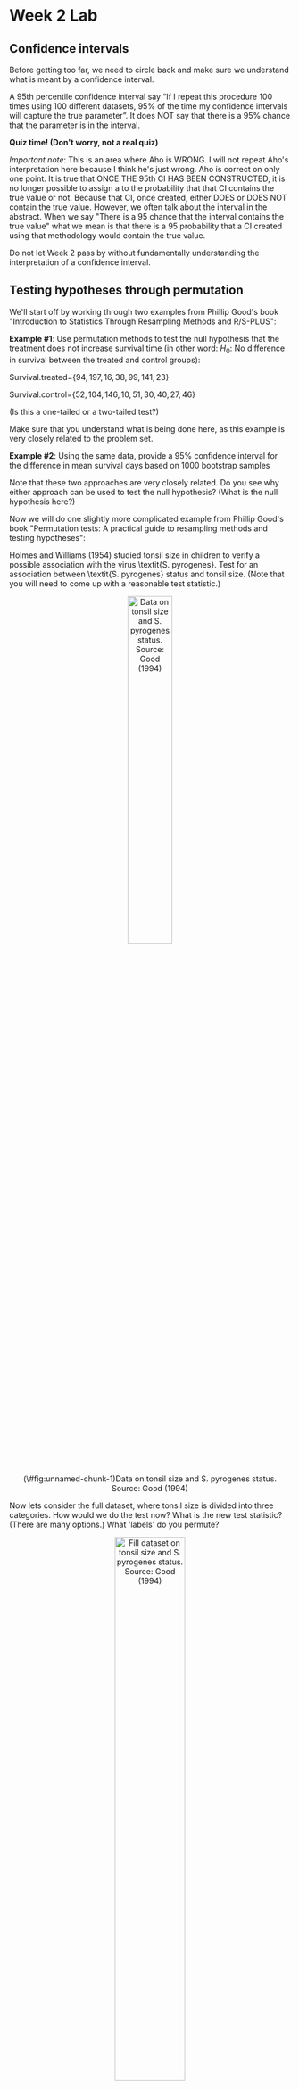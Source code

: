 Week 2 Lab
=============

Confidence intervals
-----------------------

Before getting too far, we need to circle back and make sure we understand what is meant by a confidence interval. 

A 95th percentile confidence interval say “If I repeat this procedure 100 times using 100 different datasets, 95% of the time my confidence intervals will capture the true parameter”. It does NOT say that there is a 95% chance that the parameter is in the interval.

**Quiz time! (Don't worry, not a real quiz)**

*Important note*: This is an area where Aho is WRONG. I will not repeat Aho's interpretation here because I think he's just wrong. Aho is correct on only one point. It is true that ONCE THE 95th CI HAS BEEN CONSTRUCTED, it is no longer possible to assign a $%$ to the probability that that CI contains the true value or not. Because that CI, once created, either DOES or DOES NOT contain the true value. However, we often talk about the interval in the abstract. When we say "There is a 95$%$ chance that the interval contains the true value" what we mean is that there is a 95$%$ probability that a CI created using that methodology would contain the true value.

Do not let Week 2 pass by without fundamentally understanding the interpretation of a confidence interval. 

Testing hypotheses through permutation
------------------------------------

We'll start off by working through two examples from Phillip Good's book "Introduction to Statistics Through Resampling Methods and R/S-PLUS":

**Example #1**: Use permutation methods to test the null hypothesis that the treatment does not increase survival time (in other word: $H_{0}$: No difference in survival between the treated and control groups):

Survival.treated=$\{94,197,16,38,99,141,23 \}$

Survival.control=$\{52,104,146,10,51,30,40,27,46 \}$

(Is this a one-tailed or a two-tailed test?)

Make sure that you understand what is being done here, as this example is very closely related to the problem set.


**Example #2**: Using the same data, provide a 95% confidence interval for the difference in mean survival days based on 1000 bootstrap samples

Note that these two approaches are very closely related. Do you see why either approach can be used to test the null hypothesis? (What is the null hypothesis here?)

Now we will do one slightly more complicated example from Phillip Good's book "Permutation tests: A practical guide to resampling methods and testing hypotheses":

Holmes and Williams (1954) studied tonsil size in children to verify a possible association with the virus \textit{S. pyrogenes}. Test for an association between \textit{S. pyrogenes} status and tonsil size. (Note that you will need to come up with a reasonable test statistic.)

<div class="figure" style="text-align: center">
<img src="Table2categories.png" alt="Data on tonsil size and S. pyrogenes status. Source: Good (1994)" width="40%" />
<p class="caption">(\#fig:unnamed-chunk-1)Data on tonsil size and S. pyrogenes status. Source: Good (1994)</p>
</div>

Now lets consider the full dataset, where tonsil size is divided into three categories. How would we do the test now? What is the new test statistic? (There are many options.) What 'labels' do you permute?

<div class="figure" style="text-align: center">
<img src="Table3categories.png" alt="Fill dataset on tonsil size and S. pyrogenes status. Source: Good (1994)" width="50%" />
<p class="caption">(\#fig:unnamed-chunk-2)Fill dataset on tonsil size and S. pyrogenes status. Source: Good (1994)</p>
</div>

Basics of bootstrap and jackknife
------------------------------------

To get started with bootstrap and jackknife techniques, we start by working through a very simple example. First we simulate some data


```r
x<-seq(0,9,by=1)
```

This will constutute our "data". Let's print the result of sampling with replacement to get a sense for it...


```r
table(sample(x,size=length(x),replace=T))
```

```
## 
## 0 2 4 5 6 7 8 9 
## 1 1 2 1 2 1 1 1
```

Now we will write a little script to take bootstrap samples and calculate the means of each of these bootstrap samples


```r
xmeans<-vector(length=1000)
for (i in 1:1000)
  {
  xmeans[i]<-mean(sample(x,replace=T))
  }
```

The actual number of bootstrapped samples is arbitrary *at this point* but there are ways of characterizing the precision of the bootstrap (jackknife-after-bootstrap) which might inform the number of bootstrap samples needed. *In practice*, people tend to pick some arbitrary but large number of bootstrap samples because computers are so fast that it is often easy to draw far more samples than are actually needed. When calculation of the statistic is slow (as might be the case if you are using the samples to construct a phylogeny, for example), then you would need to be more concerned with the number of bootstrap samples. 

First, lets just look at a histogram of the bootstrapped means and plot the actual sample mean on the histogram for comparison



```r
hist(xmeans,breaks=30,col="pink")
abline(v=mean(x),lwd=2)
```

<img src="Week-2-lab_files/figure-html/unnamed-chunk-6-1.png" width="672" />

Calculating bias and standard error
-----------------------------------

From these we can calculate the bias and standard deviation for the mean (which is the "statistic"):

$$
\widehat{Bias_{boot}} = \left(\frac{1}{k}\sum^{k}_{i=1}\theta^{*}_{i}\right)-\hat{\theta}
$$


```r
bias.boot<-mean(xmeans)-mean(x)
bias.boot
```

```
## [1] 0.0176
```

```r
hist(xmeans,breaks=30,col="pink")
abline(v=mean(x),lwd=5,col="black")
abline(v=mean(xmeans),lwd=2,col="yellow")
```

<img src="Week-2-lab_files/figure-html/unnamed-chunk-7-1.png" width="672" />

$$
\widehat{s.e._{boot}} = \sqrt{\frac{1}{k-1}\sum^{k}_{i=1}(\theta^{*}_{i}-\bar{\theta^{*}})^{2}}
$$


```r
se.boot<-sd(xmeans)
```

We can find the confidence intervals in two ways:

Method #1: Assume the bootstrap statistics are normally distributed


```r
LL.boot<-mean(xmeans)-1.96*se.boot #where did 1.96 come from?
UL.boot<-mean(xmeans)+1.96*se.boot
LL.boot
```

```
## [1] 2.741997
```

```r
UL.boot
```

```
## [1] 6.293203
```

Method #2: Simply take the quantiles of the bootstrap statistics


```r
quantile(xmeans,c(0.025,0.975))
```

```
##   2.5%  97.5% 
## 2.7975 6.3025
```

Let's compare this to what we would have gotten if we had used normal distribution theory. First we have to calculate the standard error:


```r
se.normal<-sqrt(var(x)/length(x))
LL.normal<-mean(x)-qt(0.975,length(x)-1)*se.normal
UL.normal<-mean(x)+qt(0.975,length(x)-1)*se.normal
LL.normal
```

```
## [1] 2.334149
```

```r
UL.normal
```

```
## [1] 6.665851
```

In this case, the confidence intervals we got from the normal distribution theory are too wide.

Does it make sense why the normal distribution theory intervals are too wide? Because the original were were uniformly distributed, the data has higher variance than would be expected and therefore the standard error is higher than would be expected.

There are two packages that provide functions for bootstrapping, 'boot' and 'boostrap'. We will start by using the 'bootstrap' package, which was originally designed for Efron and Tibshirani's monograph on the bootstrap. 

To test the main functionality of the 'bootstrap' package, we will use the data we already have. The 'bootstrap' function requires the input of a user-defined function to calculate the statistic of interest. Here I will write a function that calculates the mean of the input values.


```r
library(bootstrap)
theta<-function(x)
  {
    mean(x)
  }
results<-bootstrap(x=x,nboot=1000,theta=theta)
results
```

```
## $thetastar
##    [1] 4.2 4.6 2.8 4.8 5.2 3.7 6.1 5.5 3.8 4.8 4.6 5.5 4.1 4.5 6.2 4.6 5.1 4.8
##   [19] 3.4 4.3 4.4 5.4 3.9 4.7 4.8 4.9 3.5 5.0 3.7 3.1 4.9 6.8 5.8 5.3 2.6 5.5
##   [37] 2.7 6.0 4.5 4.2 6.2 4.6 3.0 4.1 3.9 4.0 5.0 4.7 3.3 4.4 3.4 3.7 4.0 5.4
##   [55] 6.2 3.7 5.3 4.7 5.4 4.4 4.8 4.3 4.2 4.1 4.0 3.7 4.7 6.3 4.5 4.7 4.3 3.9
##   [73] 4.8 3.3 4.3 4.1 6.5 4.6 4.1 4.6 6.6 3.3 3.7 5.4 3.5 4.8 4.9 6.0 7.1 5.5
##   [91] 2.8 3.6 3.8 2.8 4.7 3.8 6.2 5.1 3.1 6.2 5.1 5.1 4.5 4.7 5.4 4.9 3.5 7.2
##  [109] 3.2 3.2 5.0 4.3 4.6 3.5 5.3 4.6 4.9 3.1 5.2 4.8 4.6 4.1 6.1 5.4 4.5 5.2
##  [127] 4.7 3.3 4.1 5.1 3.7 3.3 4.9 4.9 4.7 4.9 4.5 4.3 4.3 3.1 3.8 2.6 5.2 5.4
##  [145] 4.5 4.2 3.9 4.9 5.2 4.6 3.9 5.5 2.3 4.1 4.4 4.8 5.3 4.7 4.4 5.3 5.9 3.2
##  [163] 5.1 3.9 4.0 4.6 4.4 3.7 3.7 4.8 5.1 3.8 4.1 5.1 3.9 4.3 3.2 3.5 6.3 5.2
##  [181] 4.9 3.0 4.4 5.3 5.8 4.8 5.6 3.6 3.9 3.3 4.5 4.1 2.6 3.5 5.2 3.6 4.8 4.8
##  [199] 4.4 3.2 4.8 5.7 4.4 4.4 4.5 4.0 5.1 4.8 4.1 5.0 3.3 3.3 5.9 4.0 4.4 4.7
##  [217] 4.6 3.4 4.8 5.2 4.7 4.3 5.0 5.0 3.0 2.9 4.2 3.7 3.4 3.6 4.8 6.1 3.3 4.4
##  [235] 4.5 6.2 5.1 4.0 5.6 3.1 4.6 3.9 4.9 3.4 5.6 4.4 3.5 3.9 5.1 4.3 4.1 5.6
##  [253] 5.1 4.6 4.8 5.2 3.7 4.7 2.8 3.2 5.2 6.5 6.3 2.5 5.3 3.5 4.8 5.0 6.6 5.3
##  [271] 5.3 5.5 4.0 4.9 4.3 3.8 4.5 5.1 4.4 3.3 3.8 4.3 5.1 3.6 4.6 3.7 4.8 6.7
##  [289] 4.9 5.2 4.1 5.4 6.9 3.9 5.8 3.1 3.4 2.3 4.1 3.7 3.7 5.2 4.5 3.9 6.2 5.3
##  [307] 5.0 5.7 3.9 6.1 5.8 3.1 3.4 5.2 5.5 5.6 5.3 3.2 4.0 4.9 4.3 2.9 3.5 5.3
##  [325] 3.7 4.7 3.8 3.6 4.3 4.5 5.2 4.5 4.4 6.4 4.9 5.2 6.2 5.1 4.1 3.3 5.1 5.6
##  [343] 4.7 4.6 3.1 3.6 3.1 3.5 4.8 4.3 5.7 3.0 5.0 3.6 5.3 3.7 5.3 5.8 5.5 3.3
##  [361] 3.8 5.7 3.8 5.8 5.8 3.5 4.2 4.2 3.0 3.3 5.5 4.3 3.3 2.6 2.0 3.9 5.0 3.4
##  [379] 3.3 4.5 4.8 2.6 4.4 4.8 5.3 4.1 5.2 4.9 4.8 4.8 3.5 3.2 5.3 5.6 4.3 4.8
##  [397] 4.2 5.3 3.9 4.5 4.7 6.1 4.0 3.9 4.0 5.5 2.4 4.8 6.2 4.7 4.4 5.1 4.1 5.1
##  [415] 4.4 5.3 5.4 5.6 4.2 3.0 2.8 4.2 4.4 3.6 5.0 6.1 5.4 5.2 5.6 5.2 3.8 3.5
##  [433] 4.3 4.3 4.6 4.9 4.5 3.0 5.5 3.7 4.8 3.2 4.8 5.0 5.7 3.6 5.6 3.4 4.0 5.9
##  [451] 4.0 5.3 3.7 3.2 4.3 4.5 3.6 5.1 4.5 3.3 4.7 4.3 5.8 5.4 3.0 3.8 4.2 2.9
##  [469] 3.9 4.8 3.3 5.1 4.4 5.0 4.0 4.1 3.8 4.8 4.0 7.1 3.6 4.8 2.4 5.4 4.7 3.3
##  [487] 4.6 4.0 4.2 3.1 3.8 3.7 5.9 3.8 5.4 5.5 3.6 4.6 4.8 5.6 5.3 4.8 5.8 4.1
##  [505] 6.2 5.3 5.0 4.8 6.2 4.9 3.8 4.2 5.4 5.0 5.8 3.9 2.7 5.0 4.8 3.2 3.3 4.3
##  [523] 4.5 4.6 5.0 4.5 4.3 4.6 1.9 4.7 4.7 5.6 4.7 4.3 3.8 4.1 5.5 4.6 5.6 3.3
##  [541] 4.2 6.2 4.4 4.0 4.6 4.4 4.0 4.6 5.6 2.4 4.2 4.5 4.0 3.7 4.6 4.7 3.7 4.6
##  [559] 4.4 3.9 4.0 5.4 3.6 3.0 5.7 3.6 3.8 3.1 5.1 2.8 5.2 4.6 6.3 4.0 5.7 7.1
##  [577] 6.5 4.5 4.9 4.8 4.5 4.4 4.5 3.8 3.6 4.5 5.4 4.2 5.5 5.1 4.1 5.6 5.3 5.1
##  [595] 4.2 5.4 4.3 5.5 3.9 3.8 5.7 5.0 3.5 3.9 4.0 3.5 3.9 5.6 4.5 4.7 3.8 5.3
##  [613] 4.5 5.5 3.3 4.0 3.1 4.5 5.0 3.8 5.0 5.0 4.7 3.9 4.4 4.0 4.3 4.9 4.0 4.3
##  [631] 4.1 4.0 5.1 3.1 4.5 3.7 3.2 3.7 4.1 3.9 4.3 3.2 3.5 3.7 4.6 3.0 4.2 5.5
##  [649] 4.2 4.6 4.8 4.5 2.6 4.6 6.0 5.4 4.8 5.6 4.1 6.3 5.5 6.1 5.3 3.5 5.2 4.2
##  [667] 5.6 4.5 3.0 2.5 4.8 4.1 5.6 3.8 3.8 5.6 4.1 4.4 4.2 5.1 3.4 5.0 6.1 3.3
##  [685] 3.1 4.5 4.2 3.8 3.1 5.5 2.7 7.1 3.8 5.8 4.0 5.6 4.6 3.8 5.0 5.6 5.3 2.4
##  [703] 2.7 5.1 3.5 4.3 5.4 4.9 4.6 6.1 4.9 5.6 4.4 4.2 3.9 3.4 4.3 5.3 6.1 4.5
##  [721] 5.4 5.4 2.8 4.2 1.7 4.1 3.1 4.8 4.7 4.9 4.8 4.1 1.9 3.8 4.6 5.5 3.3 3.5
##  [739] 5.1 6.7 5.4 3.6 5.1 4.7 3.8 5.2 4.2 4.9 4.5 4.2 5.6 5.6 3.4 4.2 5.0 3.4
##  [757] 4.8 4.6 4.8 5.9 5.5 6.1 3.8 3.4 5.6 5.7 3.6 5.6 3.7 4.9 3.4 4.7 4.7 4.1
##  [775] 3.9 5.2 4.1 4.6 3.9 5.9 4.9 5.0 3.4 4.5 3.8 5.2 2.9 4.4 6.2 2.6 3.6 4.9
##  [793] 3.1 6.6 6.5 4.2 5.5 4.7 3.0 4.8 3.5 4.3 6.1 5.5 3.6 3.7 3.4 2.7 4.6 6.0
##  [811] 4.1 3.4 3.7 4.8 3.3 3.8 6.0 6.4 3.0 5.6 5.2 5.7 5.0 5.0 5.7 3.7 5.6 4.7
##  [829] 3.8 5.8 4.7 5.4 4.7 5.8 5.0 5.6 4.4 3.9 3.4 3.1 4.7 4.9 3.6 6.9 2.8 5.4
##  [847] 2.4 4.5 4.2 5.5 5.0 4.9 5.6 4.6 6.3 4.0 4.0 4.6 4.9 4.3 6.5 3.6 5.7 4.6
##  [865] 5.0 5.8 3.3 3.7 5.7 5.0 3.5 3.5 3.7 5.3 3.8 5.4 5.8 4.0 4.4 3.8 4.4 4.9
##  [883] 2.6 6.1 5.8 4.4 4.1 3.9 4.5 3.5 3.2 4.8 4.2 4.2 4.2 4.2 4.8 4.8 4.3 4.1
##  [901] 4.5 3.9 3.3 4.1 6.5 5.0 4.2 4.5 3.4 3.7 5.5 4.2 5.4 5.0 3.0 3.6 6.1 2.5
##  [919] 3.4 3.9 5.9 3.5 3.3 5.5 3.3 3.1 4.5 5.0 3.1 5.6 3.6 4.5 4.0 2.8 7.2 4.7
##  [937] 5.4 2.0 4.9 4.5 5.3 5.1 5.3 4.2 5.6 3.4 3.6 4.1 4.5 1.4 7.0 5.1 4.4 4.4
##  [955] 3.9 3.6 4.9 4.5 6.2 5.3 3.9 5.4 3.3 4.7 3.5 3.8 5.5 6.1 4.1 3.7 4.5 4.9
##  [973] 3.4 5.2 5.8 4.2 4.4 4.7 3.4 5.5 6.1 3.8 5.4 3.1 3.9 4.8 4.3 4.0 4.6 6.1
##  [991] 5.3 4.8 3.9 3.4 5.2 3.2 4.8 2.9 5.7 4.7
## 
## $func.thetastar
## NULL
## 
## $jack.boot.val
## NULL
## 
## $jack.boot.se
## NULL
## 
## $call
## bootstrap(x = x, nboot = 1000, theta = theta)
```

```r
quantile(results$thetastar,c(0.025,0.975))
```

```
##  2.5% 97.5% 
##   2.7   6.3
```

Notice that we get exactly what we got last time. This illustrates an important point, which is that the bootstrap functions are often no easier to use than something you could write yourself.

You can also define a function of the bootstrapped statistics (we have been calling this theta) to pull out immediately any summary statistics you are interested in from the bootstrapped thetas.

Here I will write a function that calculates the bias of my estimate of the mean (which is 4.5 [i.e. the mean of the number 0,1,2,3,4,5,6,7,8,9])


```r
bias<-function(x)
  {
  mean(x)-4.5
  }
results<-bootstrap(x=x,nboot=1000,theta=theta,func=bias)
results
```

```
## $thetastar
##    [1] 3.9 4.0 3.0 4.5 3.9 2.6 3.2 5.3 5.0 5.3 4.0 4.4 3.5 3.9 3.7 3.1 4.2 4.4
##   [19] 4.5 3.2 4.3 4.2 3.2 5.8 5.6 4.0 4.9 3.8 4.2 5.2 3.9 3.6 6.8 4.2 5.0 4.0
##   [37] 3.9 4.1 3.4 5.2 4.0 3.3 5.1 3.8 5.8 4.6 4.6 2.2 5.3 5.4 3.2 6.7 6.5 5.7
##   [55] 3.8 5.0 6.1 3.1 4.8 3.0 4.2 4.9 4.2 4.8 4.2 4.8 5.4 4.8 4.4 5.5 5.6 4.3
##   [73] 5.5 3.5 5.6 5.3 4.4 5.7 5.1 5.8 4.5 2.4 3.9 4.4 5.8 3.1 4.9 3.9 4.8 4.7
##   [91] 2.5 2.9 3.9 4.0 5.1 3.8 4.0 4.5 4.8 5.0 4.2 4.4 4.7 4.4 3.2 5.4 4.4 4.0
##  [109] 4.7 5.6 4.4 3.8 3.1 5.4 3.6 6.5 4.6 3.6 5.5 5.8 3.0 3.4 4.5 6.1 4.4 5.5
##  [127] 3.1 4.8 5.3 4.6 3.4 3.5 5.8 4.4 4.8 6.8 5.4 3.6 5.0 5.6 4.1 4.6 4.5 4.0
##  [145] 4.6 3.8 3.9 4.1 5.0 4.5 4.9 4.4 2.9 3.3 4.2 4.4 3.9 3.3 4.7 4.9 3.3 5.3
##  [163] 5.0 6.2 5.3 4.4 4.8 4.3 4.0 5.8 5.7 3.7 6.1 3.6 4.9 4.1 4.7 4.1 5.0 4.0
##  [181] 5.6 3.9 4.6 4.5 4.4 4.3 4.0 4.8 4.0 4.6 4.2 4.5 4.9 3.8 5.8 5.7 4.9 4.2
##  [199] 6.2 3.5 4.7 4.1 4.4 3.2 4.2 4.4 2.5 5.6 3.7 4.9 4.3 4.5 3.4 3.6 6.4 5.6
##  [217] 4.0 4.5 4.0 4.0 3.7 4.3 4.2 4.7 5.8 4.2 4.2 4.3 5.4 4.6 3.5 4.2 4.0 5.2
##  [235] 4.9 3.8 4.2 4.2 5.2 4.2 4.7 5.3 4.9 3.5 5.1 4.9 4.8 3.8 4.6 3.4 4.8 5.1
##  [253] 4.8 3.7 4.4 4.0 5.3 4.7 6.2 4.0 4.1 4.4 3.8 4.6 5.7 3.1 3.8 2.9 4.1 2.8
##  [271] 4.8 3.9 4.1 4.0 3.9 3.0 4.7 5.8 3.6 3.9 4.0 4.4 3.8 6.2 4.2 5.3 3.1 3.7
##  [289] 5.6 4.8 5.3 6.5 4.1 6.0 3.6 4.0 4.3 3.8 4.1 4.4 2.8 3.4 2.9 4.4 4.6 3.9
##  [307] 4.0 4.6 4.9 5.4 4.5 3.0 3.8 3.5 3.0 3.4 6.4 4.2 5.5 5.5 5.4 6.6 4.9 5.6
##  [325] 4.2 5.6 5.5 5.4 3.4 4.5 6.6 5.3 4.8 3.6 7.3 4.3 4.4 3.9 4.2 4.6 6.1 4.4
##  [343] 3.3 4.3 4.3 5.2 3.7 4.6 3.7 4.8 3.7 4.3 5.7 5.4 3.5 4.8 3.7 4.9 4.0 4.8
##  [361] 3.9 4.6 2.8 3.0 5.0 4.7 5.0 4.6 4.5 4.3 4.8 4.5 4.7 4.2 4.9 3.9 5.2 5.1
##  [379] 2.8 4.8 5.4 5.0 4.9 5.7 3.0 4.9 4.6 4.7 3.8 5.5 3.5 4.8 4.5 4.1 2.9 4.4
##  [397] 3.9 4.0 4.8 4.3 5.0 4.2 4.5 4.3 4.8 4.8 3.0 4.6 4.8 4.6 3.4 3.9 4.3 2.2
##  [415] 4.7 2.9 3.4 4.5 3.2 5.6 5.6 5.1 3.1 5.5 4.9 3.4 5.1 5.4 5.0 4.6 5.6 4.1
##  [433] 4.8 3.5 3.2 5.8 4.1 4.5 5.5 4.1 6.0 5.3 6.2 3.6 3.5 4.3 4.2 4.6 4.3 3.7
##  [451] 4.9 4.3 6.2 5.3 3.7 3.5 6.7 6.1 4.6 3.6 3.0 4.1 6.4 4.2 3.3 4.4 3.0 4.9
##  [469] 4.5 3.6 4.0 5.8 4.3 5.1 3.5 5.1 3.0 3.8 3.6 3.9 5.2 3.4 5.3 4.7 5.3 6.1
##  [487] 3.5 5.0 4.9 6.3 3.8 5.6 4.2 4.7 4.6 3.8 4.4 4.7 3.7 3.4 6.2 3.6 3.9 4.3
##  [505] 3.8 6.0 6.3 3.5 3.5 4.8 4.7 3.8 3.9 5.8 5.6 3.5 6.6 2.6 4.5 1.7 4.3 3.9
##  [523] 2.7 3.8 5.3 4.1 3.9 3.2 4.6 5.1 3.6 3.8 3.8 5.6 6.1 3.6 3.4 5.6 4.8 3.1
##  [541] 3.9 4.7 3.7 4.6 4.5 4.3 4.2 4.5 4.7 4.8 4.1 2.3 5.5 3.9 4.5 5.8 5.7 4.5
##  [559] 5.0 6.1 5.2 4.3 6.2 6.1 2.9 5.1 4.2 5.2 4.2 5.1 5.7 3.9 4.4 3.3 4.6 6.4
##  [577] 3.3 3.5 5.0 3.5 3.0 4.0 3.0 5.8 4.6 4.1 3.5 5.6 4.7 3.2 6.4 4.7 3.6 4.4
##  [595] 2.6 6.3 4.0 5.7 4.3 3.8 5.0 4.1 3.0 4.2 5.4 2.6 5.9 5.7 4.8 4.6 3.5 5.4
##  [613] 4.7 5.7 4.6 4.9 2.8 5.3 4.5 4.1 4.8 3.6 4.3 5.6 4.6 4.9 5.4 4.4 3.0 5.2
##  [631] 6.0 5.2 4.0 2.9 4.7 4.7 1.9 4.6 5.8 1.8 5.3 7.0 4.6 2.5 3.9 5.8 3.7 4.0
##  [649] 4.4 5.4 5.2 2.4 3.7 3.5 3.7 5.0 3.9 4.8 3.8 5.1 4.7 6.2 4.8 1.7 5.3 4.7
##  [667] 5.2 4.5 6.0 3.6 4.5 4.3 4.1 4.1 4.8 5.3 4.8 3.8 3.5 4.8 5.0 4.1 4.3 2.7
##  [685] 3.8 4.6 5.2 3.7 3.4 6.0 4.2 5.1 3.9 6.0 4.5 4.5 4.7 4.2 4.1 3.4 5.8 5.1
##  [703] 4.1 4.7 3.3 4.3 6.1 3.6 5.7 4.4 5.2 4.9 4.6 5.5 4.2 3.4 4.7 5.0 3.2 4.3
##  [721] 2.7 2.0 5.3 5.5 4.0 5.9 6.8 4.4 4.6 3.1 5.4 3.9 6.2 4.8 3.9 4.1 3.8 3.4
##  [739] 4.3 6.0 2.7 3.9 5.2 5.6 3.3 3.9 4.5 5.7 4.0 4.6 3.3 4.4 4.2 4.5 4.9 5.0
##  [757] 1.9 3.6 4.2 4.7 4.3 3.5 4.9 4.7 4.1 3.2 4.2 3.3 5.5 6.6 2.6 2.4 5.5 4.8
##  [775] 5.3 3.6 4.3 4.7 5.0 3.5 3.2 4.3 4.5 2.7 4.1 5.2 4.1 5.3 4.7 5.2 6.2 4.7
##  [793] 3.4 3.7 4.1 5.1 4.8 3.0 6.0 4.6 4.9 5.3 4.8 4.5 4.8 4.1 4.9 3.5 4.3 5.7
##  [811] 4.4 3.7 3.8 5.1 4.3 4.8 5.3 4.6 5.7 5.8 5.5 5.4 5.2 4.3 4.7 5.1 3.5 5.5
##  [829] 4.4 5.8 4.1 4.3 4.8 2.0 4.9 3.9 4.2 4.2 5.5 6.4 5.6 4.5 3.8 4.7 5.2 5.8
##  [847] 5.2 4.2 4.9 4.2 5.4 3.4 3.2 3.2 4.8 4.9 5.2 4.5 5.2 5.3 6.0 2.7 4.6 4.3
##  [865] 3.5 4.0 4.2 3.7 4.3 4.0 5.3 5.9 6.7 5.6 3.9 5.4 5.8 4.4 3.7 4.7 3.8 4.6
##  [883] 4.6 3.6 4.1 5.4 3.1 5.4 6.0 3.7 3.3 3.5 4.4 5.1 3.6 3.6 5.6 3.6 4.4 4.5
##  [901] 4.3 4.1 3.3 3.5 4.1 6.3 3.6 5.1 4.7 3.6 4.2 3.3 4.5 3.7 5.3 5.7 4.1 3.8
##  [919] 5.3 4.1 4.4 4.4 3.6 5.4 3.8 4.0 6.0 5.8 5.8 3.5 4.2 4.9 3.5 4.9 2.1 4.8
##  [937] 3.3 5.6 4.2 3.5 5.0 4.9 6.6 4.3 5.4 3.8 5.8 4.3 3.8 6.5 2.1 6.2 4.1 3.6
##  [955] 4.1 6.2 3.6 2.7 4.5 3.6 4.1 3.1 3.9 4.9 5.8 3.6 5.8 3.8 3.3 3.8 4.6 3.3
##  [973] 3.8 3.5 6.2 3.9 4.6 5.0 3.1 4.0 4.4 5.3 4.5 4.0 5.7 4.2 4.2 3.3 4.8 4.4
##  [991] 4.2 4.6 4.1 6.0 5.1 4.8 3.8 5.4 4.6 3.7
## 
## $func.thetastar
## [1] -0.0397
## 
## $jack.boot.val
##  [1]  0.4585507  0.3815341  0.2731928  0.1436747  0.0750000 -0.0960961
##  [7] -0.2038251 -0.3513120 -0.4571031 -0.5626781
## 
## $jack.boot.se
## [1] 1.015132
## 
## $call
## bootstrap(x = x, nboot = 1000, theta = theta, func = bias)
```

Compare this to 'bias.boot' (our result from above). Why might it not be the same? Try running the same section of code several times. See how the value of the bias ($func.thetastar) jumps around? We should not be surprised by this because we can look at the jackknife-after-bootstrap estimate of the standard error of the function (in this case, that function is the bias) and we can see that it is not so small that we wouldn't expect some variation in these values.

Remember, everything we have discussed today are estimates. The statistic as applied to your data will change with new data, as will the standard error, the confidence intervals - everything! All of these values have sampling distributions and are subject to change if you repeated the procedure with new data.

Note that we can calculate any function of $\theta^{*}$. A simple example would be the 72nd percentile:


```r
perc72<-function(x)
  {
  quantile(x,probs=c(0.72))
  }
results<-bootstrap(x=x,nboot=1000,theta=theta,func=perc72)
results
```

```
## $thetastar
##    [1] 5.8 4.6 4.2 3.7 3.8 5.4 4.2 6.3 4.8 3.0 3.7 5.7 4.1 2.8 2.3 4.6 4.4 5.4
##   [19] 3.4 4.7 4.5 4.5 5.8 3.5 3.7 2.7 3.4 4.4 5.1 5.1 6.3 6.4 3.8 3.6 5.1 3.9
##   [37] 5.2 3.8 3.6 3.6 2.1 3.2 4.2 5.0 4.9 7.3 4.0 3.8 5.7 3.6 5.5 3.8 5.2 4.1
##   [55] 3.8 5.6 5.6 3.6 5.2 4.7 3.9 4.5 3.3 4.8 4.8 4.5 3.6 3.7 3.3 4.7 5.4 5.3
##   [73] 3.6 5.5 5.6 4.1 4.4 3.7 5.8 3.1 3.8 4.3 5.1 5.6 4.7 5.2 4.4 3.8 5.5 5.0
##   [91] 4.6 4.2 5.2 3.6 4.0 3.1 4.2 4.2 4.7 6.5 3.3 3.5 3.3 3.2 5.1 4.2 4.8 4.8
##  [109] 4.3 5.2 4.7 5.2 4.4 5.3 4.6 5.7 4.3 5.3 3.2 4.8 6.5 5.5 3.1 4.3 4.4 4.8
##  [127] 5.6 3.8 4.0 4.4 4.0 4.3 3.6 4.8 3.8 5.3 4.0 4.2 4.1 4.9 4.1 6.0 3.2 3.7
##  [145] 5.5 6.0 5.6 4.9 4.3 4.1 2.4 6.2 3.8 2.9 5.4 3.8 4.1 5.8 3.6 4.7 5.4 5.2
##  [163] 5.8 4.1 3.6 5.5 6.5 3.9 6.2 3.6 3.6 4.4 3.4 4.2 4.7 5.5 6.1 3.5 4.1 4.9
##  [181] 5.2 3.9 4.3 5.2 6.6 4.1 4.6 3.4 4.8 4.3 4.6 4.2 5.1 4.3 5.2 3.5 5.0 5.3
##  [199] 3.8 4.2 4.5 3.2 4.2 6.5 5.9 3.7 3.1 3.1 4.3 6.5 3.9 5.7 4.9 3.6 4.1 3.8
##  [217] 6.2 4.0 6.1 3.5 4.2 4.3 6.9 5.5 5.3 4.4 4.2 4.7 5.6 6.0 3.9 5.3 5.0 3.9
##  [235] 6.5 5.6 5.9 4.7 4.6 3.1 3.2 2.7 5.1 4.9 4.1 5.4 4.5 4.1 4.1 4.9 4.4 4.3
##  [253] 5.2 4.6 3.4 4.2 4.8 4.8 4.3 4.5 2.3 4.2 3.4 5.4 4.9 4.1 3.9 4.6 6.4 5.1
##  [271] 5.0 4.5 7.0 4.4 6.5 4.2 5.2 2.9 5.1 4.4 6.1 3.7 4.8 4.7 5.0 3.2 4.0 3.7
##  [289] 6.7 5.8 3.8 3.8 4.2 2.9 4.1 5.8 6.0 4.2 4.5 5.9 3.6 3.6 5.2 4.5 4.1 5.9
##  [307] 5.2 5.1 4.0 4.8 4.8 4.4 3.2 5.6 3.7 5.2 4.6 4.3 3.6 4.1 2.0 4.2 4.1 4.8
##  [325] 4.6 4.1 4.4 4.4 4.4 4.9 2.8 5.1 5.6 3.4 4.0 5.8 3.6 2.9 3.7 6.4 3.5 4.4
##  [343] 5.5 6.3 4.8 3.6 3.3 2.1 4.0 4.1 5.6 4.8 2.6 4.0 5.1 3.0 6.0 3.5 3.3 5.0
##  [361] 5.3 4.6 4.3 3.4 4.8 3.6 3.4 4.6 5.2 6.0 3.7 5.2 5.1 3.3 4.6 4.0 4.5 3.5
##  [379] 6.5 4.1 4.3 5.6 2.7 4.3 4.7 4.3 5.1 3.9 5.0 4.5 4.5 3.4 3.8 3.3 5.3 4.5
##  [397] 5.3 4.7 4.4 3.8 5.0 4.6 2.7 3.3 3.7 4.2 4.2 3.6 4.2 6.2 4.1 3.2 5.7 3.1
##  [415] 4.5 4.4 7.0 4.7 3.8 4.2 3.1 4.6 5.0 5.2 4.3 6.1 3.5 4.3 5.5 3.5 5.1 2.8
##  [433] 4.6 4.6 5.6 4.9 3.3 4.6 4.9 3.7 3.6 2.7 5.3 5.9 4.1 4.9 4.1 4.5 4.6 4.4
##  [451] 3.6 6.3 4.8 4.4 4.0 4.8 7.2 3.9 3.8 3.9 3.3 5.4 4.9 6.0 2.3 5.6 3.8 5.3
##  [469] 4.5 5.9 3.9 4.9 6.5 4.6 5.0 5.9 3.0 3.8 4.0 4.0 4.2 3.8 4.5 4.4 6.5 3.0
##  [487] 4.4 3.8 4.4 3.5 4.7 4.3 4.3 5.4 4.7 3.6 4.9 3.7 5.2 5.0 3.0 4.9 5.9 4.4
##  [505] 3.0 4.8 3.7 5.2 3.2 4.0 4.2 4.4 3.6 4.2 4.1 4.3 3.9 5.4 4.2 4.6 4.9 4.5
##  [523] 3.9 3.8 4.5 4.5 4.2 5.1 5.4 5.3 5.3 4.7 3.5 3.9 3.5 4.2 5.2 5.0 4.7 3.8
##  [541] 4.7 5.8 4.9 4.2 5.2 5.7 3.9 5.6 4.1 2.5 5.6 5.3 4.4 5.7 3.4 4.0 4.8 5.4
##  [559] 5.6 6.7 2.8 5.1 4.2 3.3 4.1 5.8 1.5 6.2 5.8 6.1 5.0 4.4 4.4 5.8 4.2 4.4
##  [577] 6.1 3.5 6.2 4.9 4.1 4.2 5.6 5.0 3.5 4.4 3.6 4.1 3.5 4.1 6.3 4.8 3.2 5.0
##  [595] 5.1 4.1 4.9 4.8 2.8 4.1 3.6 4.8 4.1 4.5 4.2 3.9 4.7 5.5 5.3 5.2 3.9 4.7
##  [613] 4.0 5.3 4.5 5.3 5.1 3.7 5.6 3.7 5.8 2.3 3.7 4.0 3.6 5.7 3.8 5.2 4.4 5.8
##  [631] 3.4 6.6 3.3 3.9 4.4 4.6 3.8 5.7 3.0 7.0 4.1 3.9 5.3 4.9 4.6 3.2 3.9 3.5
##  [649] 5.0 4.3 3.4 5.1 4.9 3.0 6.1 5.1 3.6 5.0 4.8 4.5 3.7 3.7 4.0 4.5 4.7 5.2
##  [667] 3.9 5.5 3.6 4.0 3.7 3.0 5.1 4.5 4.0 4.6 3.5 3.6 4.3 5.1 6.3 3.6 5.9 3.6
##  [685] 5.2 5.5 4.8 3.2 3.6 2.7 5.7 3.6 5.2 3.3 5.2 5.4 4.6 3.3 3.4 4.7 6.3 3.6
##  [703] 4.5 3.4 4.6 4.2 3.8 2.3 5.0 4.0 4.5 4.7 3.1 3.4 3.9 5.6 3.8 4.3 5.2 4.9
##  [721] 4.7 4.1 3.1 3.1 3.5 4.1 5.4 3.3 4.6 4.2 6.0 4.1 4.8 2.3 3.2 5.8 3.4 6.4
##  [739] 5.3 3.5 5.1 4.4 3.9 6.8 6.2 5.7 5.4 4.5 4.4 3.6 4.9 6.1 5.0 5.8 5.0 3.9
##  [757] 4.3 3.5 5.6 2.5 3.9 3.2 3.7 4.4 3.5 5.3 4.7 5.5 3.6 4.4 3.8 4.2 3.9 2.0
##  [775] 4.7 3.8 3.9 4.8 6.8 4.6 4.0 3.8 4.2 4.6 4.3 2.5 5.5 6.8 4.6 5.2 4.1 4.7
##  [793] 5.4 4.9 6.0 4.5 4.6 5.0 3.2 4.5 4.8 3.2 4.1 4.7 4.5 5.3 5.2 6.2 3.1 5.2
##  [811] 2.6 6.0 3.7 3.5 4.7 4.3 4.7 4.4 3.3 4.1 3.4 5.3 4.8 4.7 4.8 5.7 4.5 4.3
##  [829] 4.9 4.8 5.1 3.6 5.6 5.1 4.5 4.4 5.1 4.4 4.2 4.5 4.2 5.3 4.5 4.2 3.9 3.6
##  [847] 3.2 4.6 4.2 2.8 5.9 4.3 3.9 2.9 5.1 4.8 4.9 4.0 6.1 3.5 5.1 3.4 3.1 5.6
##  [865] 5.8 6.2 4.5 3.0 4.8 5.3 4.4 3.7 5.2 4.3 3.1 5.0 3.6 3.3 3.2 3.7 4.3 4.0
##  [883] 6.2 3.9 4.7 5.2 5.6 5.2 3.9 4.0 5.6 5.3 4.3 3.5 5.4 4.2 4.6 6.8 3.4 4.6
##  [901] 4.8 5.5 4.3 5.9 2.7 4.8 4.4 4.3 5.8 3.5 4.0 4.0 5.3 5.8 4.9 4.3 4.4 4.8
##  [919] 4.1 2.9 3.7 5.7 6.0 5.1 4.3 4.1 4.6 5.3 3.9 6.0 6.1 4.6 3.7 4.1 3.8 3.7
##  [937] 6.5 5.1 5.2 5.8 5.4 5.8 4.4 5.0 5.0 5.2 5.7 4.6 5.7 6.0 4.6 3.0 4.4 4.6
##  [955] 4.0 5.8 4.5 5.5 4.8 3.3 4.6 4.7 4.5 3.4 5.4 7.3 4.5 3.9 4.2 3.5 4.0 2.9
##  [973] 3.3 4.9 2.8 5.2 5.7 4.1 3.8 3.2 6.8 3.1 5.5 5.1 5.6 3.1 3.6 6.5 3.4 4.6
##  [991] 4.8 3.6 2.9 4.5 3.2 4.4 5.6 4.7 3.5 4.3
## 
## $func.thetastar
## 72% 
## 5.1 
## 
## $jack.boot.val
##  [1] 5.6 5.5 5.4 5.2 5.2 5.1 4.9 4.7 4.6 4.4
## 
## $jack.boot.se
## [1] 1.14
## 
## $call
## bootstrap(x = x, nboot = 1000, theta = theta, func = perc72)
```

On Tuesday we went over an example in which we bootstrapped the correlation coefficient between LSAT scores and GPA. To do that, we sampled pairs of (LSAT,GPA) data with replacement. Here is a little script that would do something like that using (X,Y) data that are independently drawn from the normal distribution


```r
xdata<-matrix(rnorm(30),ncol=2)
```

Everyone's data is going to be different. With such a small sample size, it would be easy to get a positive or negative correlation by random change, but on average across everyone's datasets, there should be zero correlation because the two columns are drawn independently.


```r
n<-15
theta<-function(x,xdata)
  {
  cor(xdata[x,1],xdata[x,2])
  }
results<-bootstrap(x=1:n,nboot=50,theta=theta,xdata=xdata) 
#NB: xdata is passed to the theta function, not needed for bootstrap function itself
```

Notice the parameters that get passed to the 'bootstrap' function are: (1) the indexes which will be sampled with replacement. This is different that the raw data but the end result is the same because both the indices and the raw data get passed to the function 'theta' (2) the number of bootrapped samples (in this case 50) (3) the function to calculate the statistic (4) the raw data.

Lets look at a histogram of the bootstrapped statistics $\theta^{*}$ and draw a vertical line for the statistic as applied to the original data.


```r
hist(results$thetastar,breaks=30,col="pink")
abline(v=cor(xdata[,1],xdata[,2]),lwd=2)
```

<img src="Week-2-lab_files/figure-html/unnamed-chunk-17-1.png" width="672" />

Parametric bootstrap
---------------------

Let's do one quick example of a parametric bootstrap. We haven't introduced distributions yet (except for the Gaussian, or Normal, distribution, which is the most familiar), so lets spend a few minutes exploring the Gamma distribution, just so we have it to work with for testing out parametric bootstrap. All we need to know is that the Gamma distribution is a continuous, non-negative distribution that takes two parameters, which we call "shape" and "rate". Lets plot a few examples just to see what a Gamma distribution looks like. (Note that the Gamma distribution can be parameterized by "shape" and "rate" OR by "shape" and "scale", where "scale" is just 1/"rate". R will allow you to use either (shape,rate) or (shape,scale) as long as you specify which you are providing.

<img src="Week-2-lab_files/figure-html/unnamed-chunk-18-1.png" width="672" />


Let's generate some fairly sparse data from a Gamma distribution


```r
original.data<-rgamma(10,3,5)
```

and calculate the skew of the data using the R function 'skewness' from the 'moments' package. 


```r
library(moments)
theta<-skewness(original.data)
head(theta)
```

```
## [1] 0.4924596
```

What is skew? Skew describes how assymetric a distribution is. A distribution with a positive skew is a distribution that is "slumped over" to the right, with a right tail that is longer than the left tail. Alternatively, a distribution with negative skew has a longer left tail. Here we are just using it for illustration, as a property of a distribution that you may want to estimate using your data.

Lets use 'fitdistr' to fit a gamma distribution to these data. This function is an extremely handy function that takes in your data, the name of the distribution you are fitting, and some starting values (for the estimation optimizer under the hood), and it will return the parameter values (and their standard errors). We will learn in a couple weeks how R is doing this, but for now we will just use it out of the box. (Because we generated the data, we happen to know that the data are gamma distributed. In general we wouldn't know that, and we will see in a second that our assumption about the shape of the data really does make a difference.)


```r
library(MASS)
fit<-fitdistr(original.data,dgamma,list(shape=1,rate=1))
```

```
## Warning in densfun(x, parm[1], parm[2], ...): NaNs produced
```

```r
# fit<-fitdistr(original.data,"gamma")
# The second version would also work.
fit
```

```
##     shape       rate  
##   2.960997   5.206098 
##  (1.256766) (2.407907)
```

Now lets sample with replacement from this new distribution and calculate the skewness at each step:


```r
results<-c()
for (i in 1:1000)
  {
  x.star<-rgamma(length(original.data),shape=fit$estimate[1],rate=fit$estimate[2])
  results<-c(results,skewness(x.star))
  }
head(results)
```

```
## [1] 0.6395853 0.9300531 0.9918624 0.9433125 0.3380203 0.9737417
```

```r
hist(results,breaks=30,col="pink",ylim=c(0,1),freq=F)
```

<img src="Week-2-lab_files/figure-html/unnamed-chunk-22-1.png" width="672" />

Now we have the bootstrap distribution for skewness (the $\theta^{*}$ s), we can compare that to the equivalent non-parametric bootstrap:


```r
results2<-bootstrap(x=original.data,nboot=1000,theta=skewness)
results2
```

```
## $thetastar
##    [1]  0.1311027604  2.4019657990  0.8924412701  0.8065237708  0.4506056979
##    [6]  0.6736379973  0.8386546561  0.5503895795  2.2639747003 -0.4575596753
##   [11]  0.9270510992  1.3323152189 -0.6345368949  2.0228430166  0.8549495907
##   [16]  2.1211196219  1.2721963276 -0.9514243186  0.9722947340 -0.1641160129
##   [21]  1.5404819193 -0.2363861246  0.8606763542 -1.4263513689  0.1188902189
##   [26] -0.1982403875  0.5637625371 -0.0235611789  0.4587410930  1.5146351157
##   [31]  0.1474460128  0.1620602316  1.1971454471  1.2209167889  0.4962548982
##   [36]  0.5321188893  0.3161391066  0.6736379973  1.5158316693  0.4931340355
##   [41]  0.9218508167  0.7076678370 -0.0141371779  2.4393664643 -0.1787045785
##   [46]  1.1492869720  0.5622496142  1.2907864106  0.4926706178  0.3132066038
##   [51]  1.2912605834 -0.2292695521  0.5449944654 -0.2394571408  1.2346427017
##   [56] -0.3013361185 -0.0231921629  2.5955061708  0.4754205235  0.5426922594
##   [61]  1.4112363262  0.1114715324  1.2664945639  0.8420417258  0.5119183873
##   [66]  0.1685054347  0.1191942806  2.1238408917  0.0983181219  0.4806579879
##   [71]  1.5535123304  0.4991073812 -0.4009281148  0.9539903223  0.4722412765
##   [76]  1.2817229853 -0.2912929872  0.5684835988  0.4883573210  0.4085537858
##   [81]  0.5622553908  0.1380390275  0.1615757192  0.4943680307  0.6946967391
##   [86]  0.4882589031  0.4008975459  0.0428271667 -0.1904801827 -0.5359464184
##   [91] -0.2145264507  0.1955433741  0.8225948060  1.8350751728  0.7387827958
##   [96]  2.0749615192  1.2715617777 -0.1291025924  0.4345745582  0.7602368271
##  [101]  0.7737257725  0.9098974815 -0.1921260659 -0.8936001713  1.7226023878
##  [106] -0.5496354198  0.5991676577  0.5451555269  1.0511824101 -0.0795532698
##  [111]  0.1316272246  0.7186897559  1.1641786422  0.8456273662  0.5363855581
##  [116]  0.2076510737  1.4280520598  1.9315586435  0.8713280774  0.3292870232
##  [121]  0.9540354194  0.2450750016 -0.0871363497  1.5856855302  0.4684793979
##  [126] -0.6030351201  0.1199297226  1.5137762807  1.1562849869  0.5033200433
##  [131] -0.0141347778  0.5370639148  0.5362593013  0.1929235688 -0.1669081578
##  [136]  1.4146592101 -0.4370715361 -0.0554813414  0.3348648191  1.4586975043
##  [141]  0.5524115765  0.1268744843  1.0010351947  1.5049007368 -0.1926297335
##  [146] -0.5841580631  0.4898617576  0.8875991641 -0.2946197438 -0.1890213556
##  [151]  0.8965191975  0.1629024891  0.4605413344  0.1036201332  1.9212859826
##  [156]  1.6089732178 -0.1575545200 -0.6389697033  2.1316753067 -0.4180412126
##  [161]  0.8887832909 -0.2546868072 -0.2745147195  0.9416113059  0.4819250321
##  [166]  0.3868979717 -1.0449585096  0.8454042519  0.4453885480  0.8929168044
##  [171]  2.1015222260  0.9102116042  1.7881318047 -0.3074695799  1.1852076769
##  [176]  0.9292048547  0.9913434255  0.8409446060  0.8066400069  1.6074284784
##  [181]  0.5468178225 -0.2315916053  0.4718995578  0.1220667961  1.1821970810
##  [186]  0.9068573259  0.5413958810  0.4473834003  1.5149455743  0.5126363085
##  [191]  0.3887024272  1.4017171714 -0.1956565976  0.5215522097  0.5634401262
##  [196] -0.1672915159  0.8111304071  0.5058310905 -0.6131095581  0.1775192935
##  [201]  0.1645575888 -0.6175838910  0.5086544797  0.4579412246  1.1147724862
##  [206]  0.5745832415  0.1999931760  1.5466272607  2.2135966365  0.0941303246
##  [211] -0.9359936511  0.5594292792  0.0807597337  0.1381777322  1.9224240858
##  [216] -0.1888006037  0.1803558748  0.8878998064  0.3903694442  0.3031640379
##  [221]  0.5373405625 -0.0057830748 -0.0304988393  0.1384693974  0.1447109900
##  [226]  0.4711363247  0.7737257725 -0.2713535081  1.2949773657 -0.0922270877
##  [231] -0.0672477442 -0.1657013977  0.7625764519  0.1425765855  0.4450851214
##  [236]  0.8480914193  0.1226884160 -0.2090934424  0.4748900572 -0.0653907811
##  [241]  0.8695528664  0.4530108239  1.4174500837  0.8437905504 -0.2311951523
##  [246]  0.4396939789  0.5257947232  0.4296607407 -0.6895024607 -0.2797791574
##  [251]  0.5331415997  0.8887832909  0.9327074622  0.9080834083  0.3835665081
##  [256]  0.2345808251 -0.4008087840 -0.5349110792  1.0877766693  0.4978084045
##  [261] -0.0201027763  0.2544523558  0.1671104955  1.5863846789  0.7348233128
##  [266]  0.4727003645  0.1614989837 -0.1212029325 -0.0972807012  0.9268771672
##  [271]  0.7638806592  2.3640138905  0.1103573360 -0.5263143517  0.7677970557
##  [276]  0.1040178634  0.9966072877  0.1582694026 -0.1830767434  0.4924596270
##  [281]  2.3608312817 -0.5336407890  0.7245105583  2.2563208327  0.4609822802
##  [286]  0.5054852831  0.5775833656  0.1490955448  0.2416153470 -0.0428815631
##  [291]  1.9297778200  0.1185993257  1.4646465276  0.2918803589  0.5067276523
##  [296]  1.1774152909  0.0897712427 -0.5672319833  0.1136327714  0.8565247369
##  [301] -0.2063840409 -0.2549887492  1.1668196270  1.0016028627  0.1988546564
##  [306]  0.5332846750  0.2273843748  0.3222750778  0.4641253623  0.3154642557
##  [311] -0.0943127313  1.0143680824  0.5237097278 -0.5112229412  0.9513030293
##  [316]  0.1119265461 -0.0394565789  1.0143680824  0.9468240617  1.5734829738
##  [321]  0.8680682382  1.4141209096  0.0521115749  0.1238562405  0.8234534080
##  [326]  0.4580717603  1.2462372499  0.1748867654 -0.2841369682  0.9335656684
##  [331]  0.5190887602  1.3037420212  0.0784732417  2.1020850047  0.9615451116
##  [336]  0.4921194210  0.4429870982  0.1880198694  0.5443043841  0.8551351680
##  [341]  1.4923898767  0.8847430475  0.6860705247 -0.4117826452  0.5416423558
##  [346] -0.5687812894  0.8465651451  0.3130987897  0.3156797344  0.8357561094
##  [351] -0.0527613516  1.0415202967  0.7459911603  0.1308092883 -0.1846805861
##  [356]  0.3179505784 -0.4734195633  0.3256654946  0.7433615756  0.5325248797
##  [361]  0.9602901144  0.4093212496  0.3203334551  1.4106957027 -0.4099270165
##  [366]  0.2942378739  0.5380210951  1.3992616187  0.0837824467  0.8234762724
##  [371]  0.9668985048  0.5294574298  0.9421217836  1.4195837378  0.4676468608
##  [376]  0.8305842107  0.1785064962  0.8548337312 -0.8909178500  0.4370436881
##  [381]  0.9208874358  0.1638211415  0.8277876350  0.4258574978  0.3845309820
##  [386]  0.5065352155  1.4011715635  1.4466866321 -0.4354715005  0.1474344319
##  [391]  0.7475319382  1.5770480415  0.9337797236 -0.6136139833  0.0884173599
##  [396]  0.4571156972  0.0879298341  0.9367046287  0.4672694316 -0.0206877590
##  [401]  0.3112403102  2.4846319215  0.3622142456 -0.1398474685  1.2992791206
##  [406]  0.5510748816  0.0250420463 -0.0161202057  2.3450157767  0.1581347410
##  [411]  2.5526633610  1.4071432412 -0.1832087834  2.4213668897  1.3767762097
##  [416]  1.6242529363  0.4717792262  0.1729269937  1.2726211672  0.1999853212
##  [421]  1.4027558213  0.1421009726 -0.4731837592  0.6416152229  0.4292282664
##  [426]  1.2176302938  1.4222781318  0.5054891680  0.3329089692  1.1912029539
##  [431] -0.0938368424  0.1216704455  0.5176250331  0.0891934926  0.5818262270
##  [436]  0.2972489866 -0.6162206427  0.2458108118  0.4950066269  0.7311513785
##  [441]  1.1501697239  0.5520456580  0.7630446599  0.9226110035  1.5975117541
##  [446]  0.5116564985 -0.2203226229  0.9069774152  0.8207448788  0.1365565569
##  [451]  0.0925725541  0.6055388678  1.4796622477  0.9104818790  0.8843568493
##  [456]  0.3264400641 -0.2206275165  0.5560841216 -0.6684557913  0.0870993437
##  [461]  1.0304627514 -0.4994483490  0.8482964499  0.6837052826 -0.2910711494
##  [466]  0.4801652957  1.1393616237  0.1367718605  0.2385503212  0.7045830771
##  [471]  0.1833943677  1.0436542554  1.5729180145  1.1839450670  0.3209667841
##  [476]  0.1740095741  1.0110734582  1.4169104578  0.4784464065  0.5083584046
##  [481]  0.7403034331 -0.0689468618  0.4688059677  0.1000306016  0.9532678239
##  [486]  1.0016611019  0.9604111249  0.1328878129  0.7459786534  2.1435820179
##  [491]  0.9421987156  0.5042616781 -0.0624605262  0.4372613003  0.1001209789
##  [496]  0.3947085853  0.9735501934  0.3149596564  0.9296803905  0.9212346095
##  [501] -0.6620747687  1.1720063299  0.3308058459  0.7974865854 -1.4847539593
##  [506]  0.7464342902  0.4870483306  0.6475654316  2.2662391261  0.4363618364
##  [511]  0.4806998312  0.9752906354  1.3156442875  0.1327534029  0.1947718019
##  [516]  0.7433853822  0.1077427243 -1.4931680760 -0.5962347991  0.3204639293
##  [521]  1.4235493393  1.4139370942  0.6952394404 -0.4828884190  0.8880548454
##  [526]  0.1902217298 -0.4328735226  0.4370066752 -0.6477506747  0.8687037021
##  [531] -0.1582429306  0.9830088762 -0.2559501502  0.4732965010  0.4462597969
##  [536]  0.5312049022  1.3992615892 -0.0179690055  0.8338221381  0.2505467927
##  [541]  0.2968923925  0.5151990844  0.9638405399 -1.0269963235  0.5523703738
##  [546]  0.1649205558  0.1847968609  0.9065865440  0.8617182365  0.9898870059
##  [551]  0.0071111079  1.2987454941  0.3022357575  0.3880931406  0.1455603524
##  [556]  0.3434365864  0.5157245634  0.8168891853  0.5033524567 -0.2210221794
##  [561]  0.3359819551  0.7661848462  0.4599251290 -0.2314794418  0.8189629527
##  [566]  0.8925653662  0.1328878129  0.9222632318  0.1489576822 -0.2674936678
##  [571]  0.5034326456  1.5645213554  0.6848370353  0.4085330452  0.3892420480
##  [576]  0.5301271919  0.4610835597  1.0973202964  0.2031856424  0.1275868448
##  [581]  0.7346325271  0.8322359560  1.4541267660  0.1020729941 -0.7888876004
##  [586]  0.3105476217  1.4477941211  0.1975895241 -0.5142949016  1.4625440134
##  [591]  0.9344594350  0.5177715515  0.9295825878  2.4331988676  0.5211406568
##  [596]  0.5442854297  0.2304111893  1.5585702396  0.5081203151  0.5552625330
##  [601] -0.1095544951  0.0486572890  0.1129818661  1.6742069278 -0.0021569989
##  [606]  0.1170885952  0.9376075005  0.8222327550 -0.0625106414 -0.5118651224
##  [611]  0.1139196618  0.8942682830  0.1847968609  0.4858822588  0.4167438288
##  [616]  0.8444023640  0.9917465712  0.1361434266  0.4925770313  0.5201454769
##  [621]  0.5102739240  0.8314370867 -0.6603116773  0.0705130900  1.0046638639
##  [626]  0.5188908912  0.9643045850  0.3073708785  0.8303426661  1.1421716766
##  [631]  0.8906137725 -0.2205115435  0.4774052217  0.8313301444  0.5022682723
##  [636]  0.1752993780  0.4502925596  0.5758423481 -0.8432274014  0.3051090441
##  [641]  0.0841118733  1.0465537871  0.3757985623  0.5296501650  1.2851969361
##  [646]  0.4121731284  2.4827155769 -0.3583878972  0.9820768875 -0.2515707746
##  [651]  0.2255262579 -0.0070808470 -0.1794230192  0.3225673788  2.1747556211
##  [656]  1.4594866829 -0.2535118523 -0.0474965463 -0.3275846319  0.4187630567
##  [661]  0.2219598660  0.0792193458 -0.0891050164  0.4611112104 -0.0162643254
##  [666]  0.5520577601 -0.0767773988 -0.0781849353  0.5161800598  0.4740318167
##  [671]  0.1446581836  0.2729873865  0.9879323869  0.4839994920  0.9942328044
##  [676]  0.9585204724  0.1181185261  0.3360844158  0.4009372008  1.1669761259
##  [681]  0.8313301444  0.8301219072  0.8762017172 -0.3230274822  1.3928688274
##  [686]  0.1785957095 -0.0721605704  0.3081285578  1.5065297606  0.1545683192
##  [691] -0.6438690320  0.9109593404  0.4756511697  0.4737355848 -0.8890164768
##  [696]  0.7704892907  0.5221539622  0.5078663418 -0.5677575332  1.0174116418
##  [701]  0.3268363811  2.3017770850 -0.2472736756  1.4687354139  0.1339049574
##  [706] -0.0879994752  0.1115972096  0.9339848428 -0.1660378256  0.1070521452
##  [711]  0.9679803838 -0.1375984602  0.6714122067  0.3275684339  0.5161141240
##  [716]  0.8091213234  1.4513003484  0.1471400920 -0.0390064758  0.7096670546
##  [721]  1.3931222811  0.4577259859  0.9345977314  2.3425173366  0.3102024183
##  [726]  1.6120089846  0.8889975287  1.3239643153  0.7284038116  0.2946073815
##  [731]  1.8771342158  0.1401841687  0.1643476581  1.1572864698  0.1227307454
##  [736]  0.4535181643  0.3069776398  0.4346548213 -1.0401228816  2.5328558264
##  [741]  0.2968900230  0.9691979855  0.3849034335  0.2120873135  1.0292739548
##  [746]  0.1674007390 -0.1580456927  0.8773300371  1.1043449776 -0.5005995535
##  [751]  0.3726219603 -0.0824962070  1.2322844355  0.1464669636  2.3888536672
##  [756]  1.3310307752  0.7345662396  0.7989006134  0.3002117115  0.1321690549
##  [761] -0.0006265342  0.4975440620 -0.5956423190  0.3028084805  0.1594144593
##  [766]  0.4274278057  0.5053772669  0.4827562496  0.4586772850  0.1639173980
##  [771]  2.4846319215  0.4922729830  0.5393517138  1.2424194915 -0.3908547692
##  [776]  0.4444734178  0.8971291181  0.8753122315  1.0408379651 -0.8761037320
##  [781]  1.1755710475  0.9267620126  0.5676480262  0.9197577376  0.9620867164
##  [786]  0.8247007261 -0.0455089032 -0.5590363268  0.4845545283  0.8805088025
##  [791]  1.4715641015  0.9449992560  0.1498746164  0.4955786356  1.2916486307
##  [796]  0.4730962313  1.2973833709  0.8364744953  0.4243705771  0.9389503424
##  [801]  0.1261135276  0.6736382094  0.3322112808  0.1490804255 -0.9183108200
##  [806] -0.2349945114  0.7518176097 -0.6486933443 -0.5372590175  0.9054202061
##  [811] -0.0873742075  1.1439355565  0.9421217836  0.5981237695 -0.5285619581
##  [816]  0.1069435038  0.8232995696  0.5266758384  0.9520223978  0.3852426631
##  [821]  1.4330334416  0.1178952555 -0.4685564242  0.6566257458  1.4401853864
##  [826] -0.5580845433  2.0854749591  0.8539963451  1.0060986809  0.1242100905
##  [831]  1.4837917263  0.7000412963  0.2420991674  0.8616976704  0.3246328191
##  [836]  0.1971460229  0.0055782370  0.9243289343  0.1122703546  0.5642533904
##  [841] -0.7023497206  0.4915644233  0.1706140235  0.3216601204  2.4358042447
##  [846]  0.1578869404  0.5296501650  0.5086544797  1.2888923404  0.8774734567
##  [851] -0.2518423021 -0.2036795404 -0.4917348834  0.1616766688  0.1831605889
##  [856]  1.3885768112  1.0435425703 -0.9964313135  0.1494511129  2.2307820157
##  [861] -0.2118015504  1.2215068893 -1.4360103450 -0.5467979728  0.5493260862
##  [866]  0.3796014670  0.4396939789  0.8465114884  0.5105240092  0.4683879054
##  [871]  0.2286619285  1.2749667352  0.6887322134 -0.4237028978  0.0496465122
##  [876]  0.7486637545  1.9595589111  1.2657342316  0.9191110146 -0.3190812178
##  [881]  0.4292754636  1.2968193571  0.8900500617  0.9448979411  0.9730302295
##  [886]  1.4712322468  1.4657223738  0.5348448723  1.2390071504  1.4398812165
##  [891]  0.5434148317  0.4241574094  1.3858666335  0.5014186785  0.0097433312
##  [896]  0.2877699606 -0.6575396420  1.5486134560  0.8135393787  0.1706992976
##  [901]  2.4624606570  0.2560464413  2.2506206608  0.5349125921  0.1054462579
##  [906] -0.1944438939 -0.6555986103  1.2000950706  1.4059209996 -0.2387431065
##  [911]  0.7111007410  0.6659647076  0.9636306741  1.3953392407  0.1559535564
##  [916] -0.0860420918  0.0120605027  0.1397902509  0.0621338164 -0.5156322704
##  [921] -0.5472716496  0.6680904368  0.6515386408 -0.2222259872 -0.2757696123
##  [926] -0.4178730414  0.3835019612  2.4753237481  0.3880372885  0.2905944349
##  [931]  0.5604434181  0.5033501042  0.8329436498  0.8467720643  1.6245856632
##  [936]  0.1971390683  0.1989662241  0.1596176884  0.6652551627  0.8225054363
##  [941]  0.4555949631  0.4802333292  0.5081203151  2.0719848432  0.8339579785
##  [946]  0.2508442543  0.1531455901 -0.2512661785  0.9495169033  0.5515057635
##  [951]  0.6867580636  1.3185147148  0.3031640379  0.4668938793 -0.1744277199
##  [956]  0.1508058278  0.2993323914  0.7939105346  1.1987377388  0.4407012163
##  [961]  0.4055121595  0.4617547336  1.8650855190  0.1252918300 -0.2159410115
##  [966] -0.2814590714  0.1475370184  0.1449323635 -0.2314710761  0.0585648413
##  [971]  0.4326561211  1.1765912685  0.3816218868  0.8733030492  0.5178265025
##  [976] -0.0249475839  1.1076678841  0.1928292912  0.1963603432  1.3891156563
##  [981]  0.0577214073  0.7646150795  0.4405300861  0.4683248040  0.9420628725
##  [986]  0.1205554516  0.1713898801  0.0604711512 -0.1722087458  0.1789741713
##  [991]  0.2811294154 -0.2040973367  0.7678047439  0.5165497451  0.3739245630
##  [996]  0.8642183680  0.9068573259  0.7263593908 -0.2932005045  0.1915344435
## 
## $func.thetastar
## NULL
## 
## $jack.boot.val
## NULL
## 
## $jack.boot.se
## NULL
## 
## $call
## bootstrap(x = original.data, nboot = 1000, theta = skewness)
```

```r
hist(results,breaks=30,col="pink",ylim=c(0,1),freq=F)
hist(results2$thetastar,breaks=30,border="purple",add=T,density=20,col="purple",freq=F)
```

<img src="Week-2-lab_files/figure-html/unnamed-chunk-23-1.png" width="672" />

What would have happened if we would have fit a normal distribution instead of a gamma distribution?


```r
fit2<-fitdistr(original.data,dnorm,start=list(mean=1,sd=1))
```

```
## Warning in densfun(x, parm[1], parm[2], ...): NaNs produced

## Warning in densfun(x, parm[1], parm[2], ...): NaNs produced

## Warning in densfun(x, parm[1], parm[2], ...): NaNs produced

## Warning in densfun(x, parm[1], parm[2], ...): NaNs produced
```

```r
fit2
```

```
##       mean          sd    
##   0.56875480   0.33322456 
##  (0.10537486) (0.07450866)
```

```r
results.norm<-c()
for (i in 1:1000)
  {
  x.star<-rnorm(length(original.data),mean=fit2$estimate[1],sd=fit2$estimate[2])
  results.norm<-c(results.norm,skewness(x.star))
  }
head(results.norm)
```

```
## [1] -0.07255453  0.61874953  0.34910445  0.87354255 -0.08915397  0.10398248
```

```r
hist(results,breaks=30,col="pink",ylim=c(0,1),freq=F)
hist(results.norm,breaks=30,col="lightgreen",freq=F,add=T)
hist(results2$thetastar,breaks=30,border="purple",add=T,density=20,col="purple",freq=F)
```

<img src="Week-2-lab_files/figure-html/unnamed-chunk-24-1.png" width="672" />

All three methods (two parametric and one non-parametric) really do give different distributions for the bootstrapped statistic, so the choice of which method is best depends a lot on the situation, how much data you have, and what you might already know about the underlying distribution.

Jackknifing is just as easy at bootstrapping. Here we will do a trivial example for illustration. We will write a little function for the mean even though you could put the function in directly with 'jackknife(x,mean)'


```r
theta<-function(x)
  {
  mean(x)
  }
x<-seq(0,9,by=1)
results<-jackknife(x=x,theta=theta)
results
```

```
## $jack.se
## [1] 0.9574271
## 
## $jack.bias
## [1] 0
## 
## $jack.values
##  [1] 5.000000 4.888889 4.777778 4.666667 4.555556 4.444444 4.333333 4.222222
##  [9] 4.111111 4.000000
## 
## $call
## jackknife(x = x, theta = theta)
```

Why do we not have to tell the 'jackknife' function how many replicates to do?

Let's compare this with what we would have obtained from bootstrapping


```r
results2<-bootstrap(x,1000,theta)
mean(results2$thetastar)-mean(x)  #this is the bias
```

```
## [1] 0.0222
```

```r
sd(results2$thetastar)  #the standard deviation of the theta stars is the SE of the statistic (in this case, the mean)
```

```
## [1] 0.9173706
```


Everything we have done to this point used the R package 'bootstrap' - now lets compare that with the R package 'boot'. To avoid any confusion (a.k.a. masking) between the two packages, I recommend detaching the bootstrap package from the workspace with


```r
detach("package:bootstrap")
```


The 'boot' package is now recommended over the 'bootstrap' package, but they give the same answers and to some extent it is personal preference which one prefers to use.

We will still use the mean as the statistic of interest, but we will have to write a new function for it because the syntax of the 'boot' package is slightly different:


```r
library(boot)
theta<-function(x,index)
  {
  mean(x[index])
  }
boot(x,theta,R=999)
```

```
## 
## ORDINARY NONPARAMETRIC BOOTSTRAP
## 
## 
## Call:
## boot(data = x, statistic = theta, R = 999)
## 
## 
## Bootstrap Statistics :
##     original     bias    std. error
## t1*      4.5 0.01351351   0.8938711
```

One of the main advantages to the 'boot' package over the 'bootstrap' package is the nicer formatting of the output.

Going back to our original code, lets see how we could reproduce all of these numbers:


```r
table(sample(x,size=length(x),replace=T))
```

```
## 
## 2 3 4 5 8 
## 1 3 3 2 1
```

```r
xmeans<-vector(length=1000)
for (i in 1:1000)
  {
  xmeans[i]<-mean(sample(x,replace=T))
  }
mean(x)
```

```
## [1] 4.5
```

```r
bias<-mean(xmeans)-mean(x)
se.boot<-sd(xmeans)
bias
```

```
## [1] -0.0215
```

```r
se.boot
```

```
## [1] 0.891225
```

Why do our numbers not agree exactly with those of the boot package? This is because our estimates of bias and standard error are just estimates, and they carry with them their own uncertainties. That is one of the reasons we might bother doing jackknife-after-bootstrap.

The 'boot' package has a LOT of functionality. If we have time, we will come back to some of these more complex functions later in the semester as we cover topics like regression and glm.

